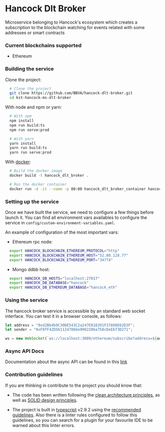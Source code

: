 # Hancock Dlt Broker

Microservice belonging to Hancock's ecosystem which creates a subscription to the blockchain 
watching for events related with some addresses or smart contracts

### Current blockchains supported

* Ethereum

### Building the service

Clone the project:
```bash
  # Clone the project 
  git clone https://github.com/BBVA/hancock-dlt-broker.git
  cd kst-hancock-ms-dlt-broker
```

With node and npm or yarn:
```bash
  # With npm
  npm install
  npm run build:ts
  npm run serve:prod

  # With yarn
  yarn install
  yarn run build:ts
  yarn run serve:prod
```

With [docker](https://www.docker.com/):
```bash
  # Build the docker image
  docker build -t hancock_dlt_broker .

  # Run the docker container
  docker run -d -it --name -p 80:80 hancock_dlt_broker_container hancock_dlt_broker
```

### Setting up the service

Once we have built the service, we need to configure a few things before launch it. You can find all environment vars 
availables to configure the service in `config/custom-environment-variables.yaml`.

An example of configuration of the most important vars:

- Ethereum rpc node:
```bash
  export HANCOCK_BLOCKCHAIN_ETHEREUM_PROTOCOL="http"
  export HANCOCK_BLOCKCHAIN_ETHEREUM_HOST="52.80.128.77"
  export HANCOCK_BLOCKCHAIN_ETHEREUM_PORT="34774"
```

- Mongo ddbb host:
```bash
  export HANCOCK_DB_HOSTS="localhost:27017"
  export HANCOCK_DB_DATABASE="hancock"
  export HANCOCK_DB_ETHEREUM_DATABASE="hancock_eth"
```

### Using the service

The hancock broker service is accessible by an standard web socket interface. You can test it in a browser console, as follows:

```javascript
let address = "0xd2Bb4b9C30DE543C2a247E818391F37A98E62D3F";
let sender = "0xF0fF42D561124786be9902206a758cDeE6f3D271";

ws = new WebSocket(`ws://localhost:3009/ethereum/subscribe?address=${address}&sender=${sender}`)
```

### Async API Docs

Documentation about the async API can be found in this [link](https://BBVA.github.io/hancock-dlt-broker/api.html)

### Contribution guidelines

If you are thinking in contribute to the project you should know that:

- The code has been written following the [clean architecture principles](https://8thlight.com/blog/uncle-bob/2012/08/13/the-clean-architecture.html), as well as [SOLID design principles](https://es.wikipedia.org/wiki/SOLID).

- The project is built in [typescript](https://www.typescriptlang.org/) v2.9.2 using the [recommended guidelines](https://github.com/palantir/tslint/blob/master/src/configs/recommended.ts). Also there is a linter rules configured to follow this guidelines, so you can search for a plugin for your favourite IDE to be warned about this linter errors.
